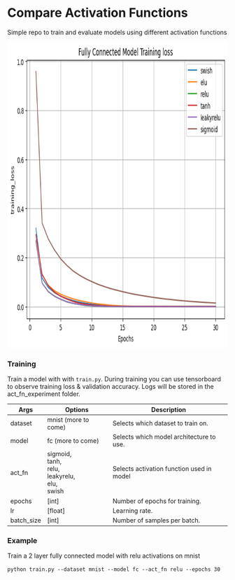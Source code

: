 # Compare Activation Functions
Simple repo to train and evaluate models using different activation functions

<p align="center">
<img src="./plots/FC_train_loss.png" height=700 width=700>
</p>

### Training

Train a model with with `train.py`. During training you can use tensorboard to observe training loss & validation accuracy.  Logs will be stored in the act_fn_experiment folder.

| Args 	| Options 	| Description 	|
|---------|--------|----------------------------------------------------|
| dataset 	| mnist (more to come) 	| Selects which dataset to train on. 	|
| model 	| fc (more to come) 	| Selects which model architecture to use. 	|
| act_fn 	| sigmoid, <br>tanh, <br>relu, <br>leakyrelu, <br>elu, <br>swish 	| Selects activation function used in model	|
| epochs 	| [int] 	| Number of epochs for training. 	|
| lr 	| [float] 	| Learning rate. 	|
| batch_size 	| [int] 	| Number of samples per batch. 	| 

### Example
Train a 2 layer fully connected model with relu activations on mnist
```
python train.py --dataset mnist --model fc --act_fn relu --epochs 30
